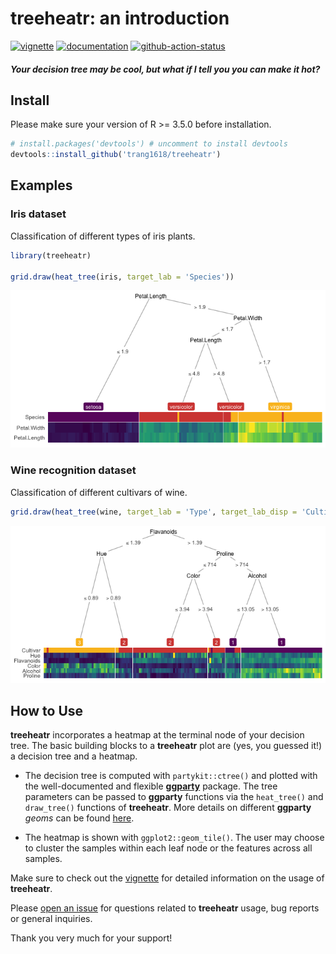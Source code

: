 **treeheatr**: an introduction
================

[![vignette](https://img.shields.io/badge/-Vignette-green?style=flat-square&logo=spinnaker)](https://trang1618.github.io/treeheatr/articles/explore.html/)
[![documentation](https://img.shields.io/badge/-Documentation-purple?style=flat-square&logo=read-the-docs)](https://trang1618.github.io/treeheatr/reference/)
[![github-action-status](https://img.shields.io/github/workflow/status/trang1618/treeheatr/R-CMD-check?style=flat-square&logo=github)](https://github.com/trang1618/treeheatr/actions)

#### *Your decision tree may be cool, but what if I tell you you can make it hot?*

## Install

Please make sure your version of R \>= 3.5.0 before installation.

``` r
# install.packages('devtools') # uncomment to install devtools
devtools::install_github('trang1618/treeheatr')
```

## Examples

### Iris dataset

Classification of different types of iris plants.

``` r
library(treeheatr)

grid.draw(heat_tree(iris, target_lab = 'Species'))
```

![](man/figures/unnamed-chunk-3-1.png)<!-- -->

### Wine recognition dataset

Classification of different cultivars of wine.

``` r
grid.draw(heat_tree(wine, target_lab = 'Type', target_lab_disp = 'Cultivar'))
```

![](man/figures/unnamed-chunk-4-1.png)<!-- -->

## How to Use

**treeheatr** incorporates a heatmap at the terminal node of your
decision tree. The basic building blocks to a **treeheatr** plot are
(yes, you guessed it\!) a decision tree and a heatmap.

  - The decision tree is computed with `partykit::ctree()` and plotted
    with the well-documented and flexible
    [**ggparty**](https://cran.r-project.org/package=ggparty/) package.
    The tree parameters can be passed to **ggparty** functions via the
    `heat_tree()` and `draw_tree()` functions of **treeheatr**. More
    details on different **ggparty** *geoms* can be found
    [here](https://github.com/martin-borkovec/ggparty).

  - The heatmap is shown with `ggplot2::geom_tile()`. The user may
    choose to cluster the samples within each leaf node or the features
    across all samples.

Make sure to check out the
[vignette](https://trang1618.github.io/treeheatr/articles) for detailed
information on the usage of **treeheatr**.

Please [open an
issue](https://github.com/trang1618/treeheatr/issues/new) for questions
related to **treeheatr** usage, bug reports or general inquiries.

Thank you very much for your support\!
